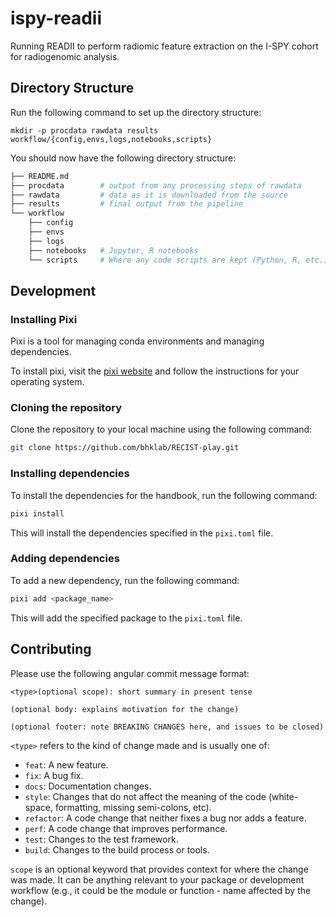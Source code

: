# ispy-readii
Running READII to perform radiomic feature extraction on the I-SPY cohort for radiogenomic analysis.

## Directory Structure
Run the following command to set up the directory structure:
```shell
mkdir -p procdata rawdata results workflow/{config,envs,logs,notebooks,scripts}
```

You should now have the following directory structure:
```bash
├── README.md
├── procdata        # output from any processing steps of rawdata
├── rawdata         # data as it is downloaded from the source
├── results         # final output from the pipeline
└── workflow
    ├── config
    ├── envs
    ├── logs
    ├── notebooks   # Jupyter, R notebooks
    └── scripts     # Where any code scripts are kept (Python, R, etc.)
```

## Development

### Installing Pixi

Pixi is a tool for managing conda environments and managing dependencies. 

To install pixi, visit the [pixi website](https://pixi.sh/) and follow the instructions for your operating system.

### Cloning the repository

Clone the repository to your local machine using the following command:

```bash
git clone https://github.com/bhklab/RECIST-play.git
```

### Installing dependencies

To install the dependencies for the handbook, run the following command:

```bash
pixi install
```

This will install the dependencies specified in the `pixi.toml` file.

### Adding dependencies

To add a new dependency, run the following command:

```bash
pixi add <package_name>
```

This will add the specified package to the `pixi.toml` file.



## Contributing

Please use the following angular commit message format:
```
<type>(optional scope): short summary in present tense

(optional body: explains motivation for the change)

(optional footer: note BREAKING CHANGES here, and issues to be closed)

```
`<type>` refers to the kind of change made and is usually one of:

- `feat`: A new feature.
- `fix`: A bug fix.
- `docs`: Documentation changes.
- `style`: Changes that do not affect the meaning of the code (white-space, formatting, missing semi-colons, etc).
- `refactor`: A code change that neither fixes a bug nor adds a feature.
- `perf`: A code change that improves performance.
- `test`: Changes to the test framework.
- `build`: Changes to the build process or tools.

`scope` is an optional keyword that provides context for where the change was made. It can be anything relevant to your package or development workflow (e.g., it could be the module or function - name affected by the change).